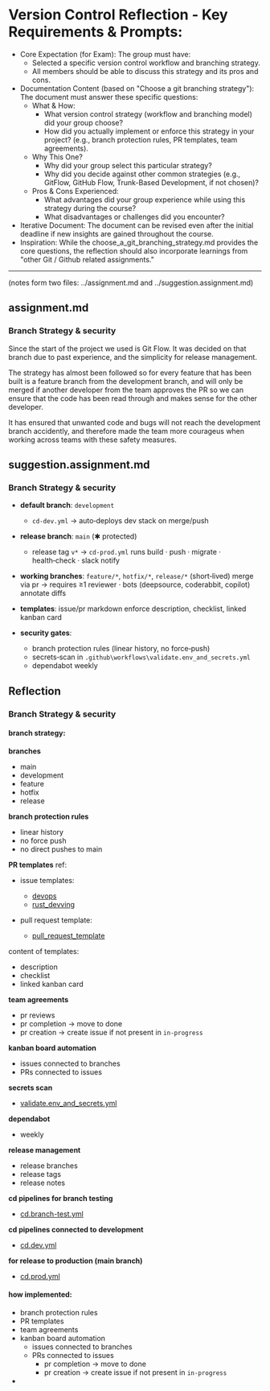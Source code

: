 # Version Control Reflection - Key Requirements & Prompts:
- Core Expectation (for Exam): The group must have:
    - Selected a specific version control workflow and branching strategy.
    - All members should be able to discuss this strategy and its pros and cons.
- Documentation Content (based on "Choose a git branching strategy"): The document must answer these specific questions:
    - What & How:
        - What version control strategy (workflow and branching model) did your group choose?
        - How did you actually implement or enforce this strategy in your project? (e.g., branch protection rules, PR templates, team agreements).
    - Why This One?
        - Why did your group select this particular strategy?
        - Why did you decide against other common strategies (e.g., GitFlow, GitHub Flow, Trunk-Based Development, if not chosen)?
    - Pros & Cons Experienced:
        - What advantages did your group experience while using this strategy during the course?
        - What disadvantages or challenges did you encounter?
- Iterative Document: The document can be revised even after the initial deadline if new insights are gained throughout the course.
- Inspiration: While the choose_a_git_branching_strategy.md provides the core questions, the reflection should also incorporate learnings from "other Git / Github related assignments."


---
(notes form two files: ../assignment.md and ../suggestion.assignment.md)

## assignment.md

### Branch Strategy & security

Since the start of the project we used is Git Flow.
It was decided on that branch due to past experience, and the simplicity for release management.

The strategy has almost been followed so for every feature that has been built is a feature branch from the development branch, and will only be merged if another developer from the team approves the PR so we can ensure that the code has been read through and makes sense for the other developer.

It has ensured that unwanted code and bugs will not reach the development branch accidently, and therefore made the team more courageus when working across teams with these safety measures.



## suggestion.assignment.md

### Branch Strategy & security

* **default branch**: `development`

  * `cd‑dev.yml` → auto‑deploys dev stack on merge/push
* **release branch**: `main` (✱ protected)

  * release tag `v*` → `cd‑prod.yml` runs build · push · migrate · health‑check · slack notify
* **working branches**: `feature/*`, `hotfix/*`, `release/*` (short‑lived)
  merge via pr → requires ≥1 reviewer · bots (deepsource, coderabbit, copilot) annotate diffs
* **templates**: issue/pr markdown enforce description, checklist, linked kanban card
* **security gates**:

  * branch protection rules (linear history, no force‑push)
  * secrets‑scan in `.github\workflows\validate.env_and_secrets.yml`
  * dependabot weekly


## Reflection

### Branch Strategy & security

#### branch strategy:

**branches**
- main
- development
- feature
- hotfix
- release

**branch protection rules**
- linear history
- no force push
- no direct pushes to main

**PR templates**
ref: 
- issue templates:
  - [devops](../../../../.github/ISSUE_TEMPLATE/devops.yml)
  - [rust_devving](../../../../.github/ISSUE_TEMPLATE/rust_devving.yml)

- pull request template:
  - [pull_request_template](../../../../.github/PULL_REQUEST_TEMPLATE.md)

content of templates: 
- description
- checklist
- linked kanban card

**team agreements**
- pr reviews
- pr completion -> move to done
- pr creation -> create issue if not present in `in-progress`

**kanban board automation**
- issues connected to branches
- PRs connected to issues

**secrets scan**
- [validate.env_and_secrets.yml](../../../../.github/workflows/validate.env_and_secrets.yml)

**dependabot**
- weekly

**release management**
- release branches
- release tags
- release notes

**cd pipelines for branch testing**

- [cd.branch-test.yml](../../../../.github/workflows/cd.branch-test.yml)

**cd pipelines connected to development**
- [cd.dev.yml](../../../../.github/workflows/cd.dev.yml)

**for release to production (main branch)**
- [cd.prod.yml](../../../../.github/workflows/cd.prod.yml)



























#### how implemented:

- branch protection rules
- PR templates
- team agreements
- kanban board automation
   - issues connected to branches
   - PRs connected to issues
     - pr completion -> move to done
     - pr creation -> create issue if not present in `in-progress`
- 








